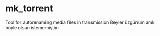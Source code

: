# mk_torrent
Tool for autorenaming media files in transmission
Beyler üzgünüm amk böyle olsun istememiştim
